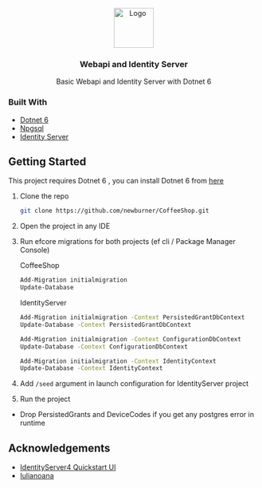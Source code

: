 <!-- PROJECT LOGO -->
<br />
<div align="center">
  <a href="https://github.com/newburner/CoffeeShop">
    <img src="https://github.com/dotnet/brand/blob/main/logo/dotnet-logo.svg" alt="Logo" width="80" height="80">
  </a>

<h3 align="center">Webapi and Identity Server</h3>

  <p align="center">
    Basic Webapi and Identity Server with Dotnet 6
    <br />
  </p>
</div>



### Built With

* [Dotnet 6](https://docs.microsoft.com/en-us/dotnet/core/whats-new/dotnet-6)
* [Npgsql](https://www.npgsql.org/)
* [Identity Server](https://duendesoftware.com/products/identityserver)



## Getting Started

This project requires Dotnet 6 , you can install Dotnet 6 from [here](https://dotnet.microsoft.com/en-us/download/dotnet/6.0)




1. Clone the repo
   ```sh
   git clone https://github.com/newburner/CoffeeShop.git
   ```
2. Open the project in any IDE

3. Run efcore migrations for both projects (ef cli / Package Manager Console)

    CoffeeShop
   ```sh
   Add-Migration initialmigration 
   Update-Database 

   ```
    IdentityServer

   ```sh
   Add-Migration initialmigration -Context PersistedGrantDbContext
   Update-Database -Context PersistedGrantDbContext

   Add-Migration initialmigration -Context ConfigurationDbContext
   Update-Database -Context ConfigurationDbContext

   Add-Migration initialmigration -Context IdentityContext
   Update-Database -Context IdentityContext

   ```
4. Add `/seed` argument in launch configuration for IdentityServer project

5. Run the project




* Drop PersistedGrants and DeviceCodes  if you get any postgres error in runtime


## Acknowledgements

 - [IdentityServer4 Quickstart UI](https://github.com/IdentityServer/IdentityServer4.Quickstart.UI)
 - [Iulianoana](https://github.com/iulianoana)


